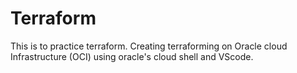 # Terraform
This is to practice terraform. 
Creating terraforming on Oracle cloud Infrastructure (OCI) using oracle's cloud shell and VScode.
